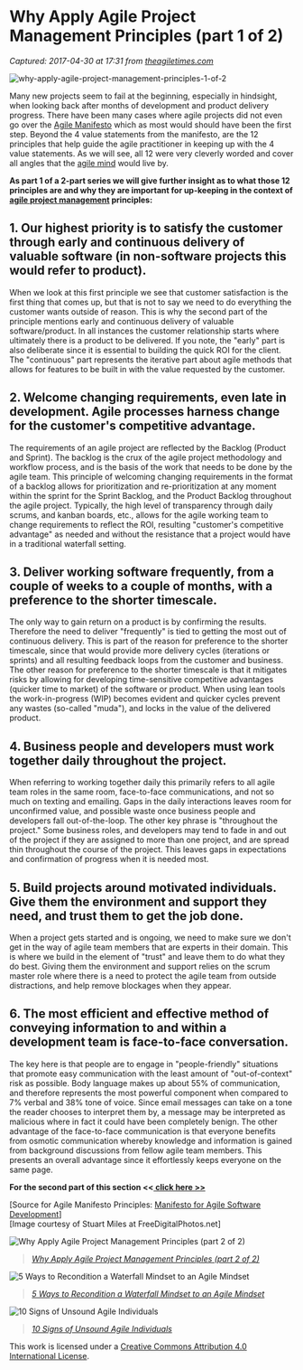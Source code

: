 # Why Apply Agile Project Management Principles (part 1 of 2)

_Captured: 2017-04-30 at 17:31 from [theagiletimes.com](http://theagiletimes.com/why-apply-agile-project-management-principles-1-of-2/)_

![why-apply-agile-project-management-principles-1-of-2](https://i1.wp.com/theagiletimes.com/wp-content/uploads/2015/08/ID-100271242.jpg?w=400)

Many new projects seem to fail at the beginning, especially in hindsight, when looking back after months of development and product delivery progress. There have been many cases where agile projects did not even go over the [Agile Manifesto](http://www.agilemanifesto.org/) which as most would should have been the first step. Beyond the 4 value statements from the manifesto, are the 12 principles that help guide the agile practitioner in keeping up with the 4 value statements. As we will see, all 12 were very cleverly worded and cover all angles that the [agile mind](http://theagiletimes.com/10-ways-agile-mind-reflects-world-class-thinking/) would live by.

**As part 1 of a 2-part series we will give further insight as to what those 12 principles are and why they are important for up-keeping in the context of [agile project management](http://theagiletimes.com/why-apply-agile-project-management-principles-2-of-2/) principles:**

## 1\. Our highest priority is to satisfy the customer through early and continuous delivery of valuable software (in non-software projects this would refer to product).

When we look at this first principle we see that customer satisfaction is the first thing that comes up, but that is not to say we need to do everything the customer wants outside of reason. This is why the second part of the principle mentions early and continuous delivery of valuable software/product. In all instances the customer relationship starts where ultimately there is a product to be delivered. If you note, the "early" part is also deliberate since it is essential to building the quick ROI for the client. The "continuous" part represents the iterative part about agile methods that allows for features to be built in with the value requested by the customer.

## 2\. Welcome changing requirements, even late in development. Agile processes harness change for the customer's competitive advantage.

The requirements of an agile project are reflected by the Backlog (Product and Sprint). The backlog is the crux of the agile project methodology and workflow process, and is the basis of the work that needs to be done by the agile team. This principle of welcoming changing requirements in the format of a backlog allows for prioritization and re-prioritization at any moment within the sprint for the Sprint Backlog, and the Product Backlog throughout the agile project. Typically, the high level of transparency through daily scrums, and kanban boards, etc., allows for the agile working team to change requirements to reflect the ROI, resulting "customer's competitive advantage" as needed and without the resistance that a project would have in a traditional waterfall setting.

## 3\. Deliver working software frequently, from a couple of weeks to a couple of months, with a preference to the shorter timescale.

The only way to gain return on a product is by confirming the results. Therefore the need to deliver "frequently" is tied to getting the most out of continuous delivery. This is part of the reason for preference to the shorter timescale, since that would provide more delivery cycles (iterations or sprints) and all resulting feedback loops from the customer and business. The other reason for preference to the shorter timescale is that it mitigates risks by allowing for developing time-sensitive competitive advantages (quicker time to market) of the software or product. When using lean tools the work-in-progress (WIP) becomes evident and quicker cycles prevent any wastes (so-called "muda"), and locks in the value of the delivered product.

## 4\. Business people and developers must work together daily throughout the project.

When referring to working together daily this primarily refers to all agile team roles in the same room, face-to-face communications, and not so much on texting and emailing. Gaps in the daily interactions leaves room for unconfirmed value, and possible waste once business people and developers fall out-of-the-loop. The other key phrase is "throughout the project." Some business roles, and developers may tend to fade in and out of the project if they are assigned to more than one project, and are spread thin throughout the course of the project. This leaves gaps in expectations and confirmation of progress when it is needed most.

## 5\. Build projects around motivated individuals. Give them the environment and support they need, and trust them to get the job done.

When a project gets started and is ongoing, we need to make sure we don't get in the way of agile team members that are experts in their domain. This is where we build in the element of "trust" and leave them to do what they do best. Giving them the environment and support relies on the scrum master role where there is a need to protect the agile team from outside distractions, and help remove blockages when they appear.

## 6\. The most efficient and effective method of conveying information to and within a development team is face-to-face conversation.

The key here is that people are to engage in "people-friendly" situations that promote easy communication with the least amount of "out-of-context" risk as possible. Body language makes up about 55% of communication, and therefore represents the most powerful component when compared to 7% verbal and 38% tone of voice. Since email messages can take on a tone the reader chooses to interpret them by, a message may be interpreted as malicious where in fact it could have been completely benign. The other advantage of the face-to-face communication is that everyone benefits from osmotic communication whereby knowledge and information is gained from background discussions from fellow agile team members. This presents an overall advantage since it effortlessly keeps everyone on the same page.

**For the second part of this section <<[ click here >>](http://theagiletimes.com/why-apply-agile-project-management-principles-2-of-2/)**

[Source for Agile Manifesto Principles: [Manifesto for Agile Software Development](http://www.agilemanifesto.org/)]  
[Image courtesy of Stuart Miles at FreeDigitalPhotos.net]

![Why Apply Agile Project Management Principles \(part 2 of 2\)](https://i2.wp.com/theagiletimes.com/wp-content/uploads/2015/08/ID-100175174.jpg?resize=350%2C200)

> _[Why Apply Agile Project Management Principles (part 2 of 2)](http://theagiletimes.com/why-apply-agile-project-management-principles-2-of-2/)_

![5 Ways to Recondition a Waterfall Mindset to an Agile Mindset](https://i0.wp.com/theagiletimes.com/wp-content/uploads/2015/07/ID-100291027-150x150.jpg?resize=350%2C200)

> _[5 Ways to Recondition a Waterfall Mindset to an Agile Mindset](http://theagiletimes.com/waterfall-mindset-to-agile-mindset/)_

![10 Signs of Unsound Agile Individuals](https://i1.wp.com/theagiletimes.com/wp-content/uploads/2015/06/ID-100263432-150x150.jpg?resize=350%2C200)

> _[10 Signs of Unsound Agile Individuals](http://theagiletimes.com/10-signs-of-unsound-agile-individuals/)_

This work is licensed under a [Creative Commons Attribution 4.0 International License](https://creativecommons.org/licenses/by/4.0/).
